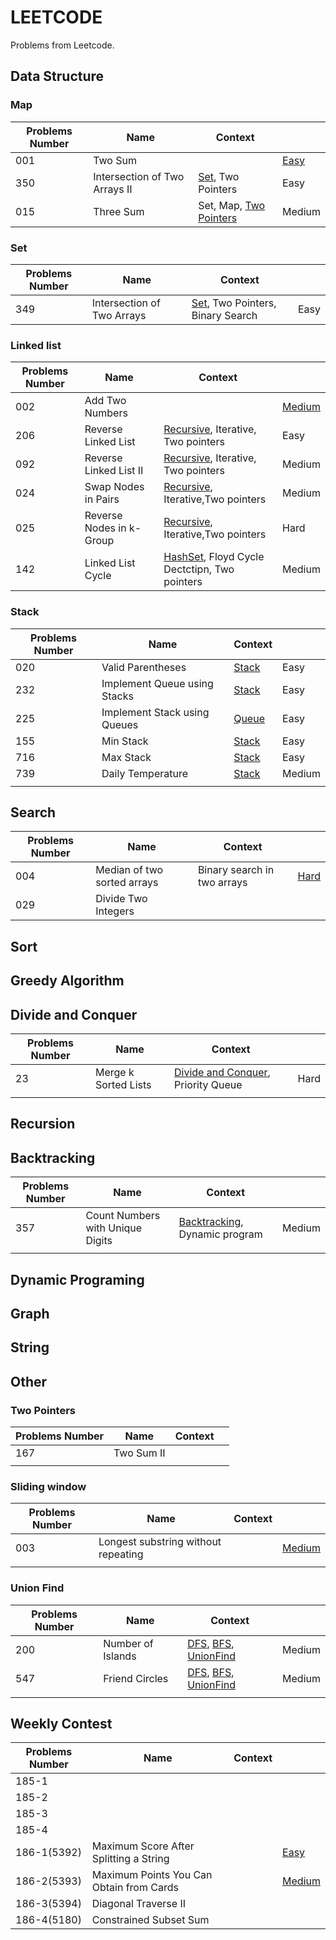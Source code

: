 # LEETCODE

Problems from Leetcode.

## Data Structure

### Map

| Problems Number| Name                       | Context                                     |         |
| ---------------| -------------------------- | ------------------------------------------- | ----------- |
| 001            | Two Sum                    |                                             | [Easy](https://github.com/OreoDu/LEETCODE/blob/master/Data%20Structure/lc_001.py)    |
| 350           | Intersection of Two Arrays Ⅱ | [Set](https://github.com/OreoDu/LEETCODE/blob/master/DataStructure/Map/lc350IntersectionOfArrays2.java), Two Pointers | Easy    |
| 015           | Three Sum                   |  Set, Map, [Two Pointers]()|  Medium |
### Set
| Problems Number| Name                       | Context                                     |         |
| ---------------| -------------------------- | ------------------------------------------- | ----------- |
| 349            | Intersection of Two Arrays | [Set](https://github.com/OreoDu/LEETCODE/blob/master/DataStructure/Set/lc349IntersectionOfArrays1.java), Two Pointers, Binary Search | Easy    |




### Linked list

| Problems Number| Name                       | Context                                     |         |
| ---------------| -------------------------- | ------------------------------------------- | ----------- |
| 002            | Add Two Numbers            | | [Medium](https://github.com/OreoDu/LEETCODE/blob/master/Data%20Structure/lc_002.py)    |
| 206  | Reverse Linked List  | [Recursive](https://github.com/OreoDu/LEETCODE/blob/master/DataStructure/LinkedList/lc206ReLList1.java), Iterative, Two pointers | Easy  |
| 092  | Reverse Linked List Ⅱ | [Recursive](https://github.com/OreoDu/LEETCODE/blob/master/DataStructure/LinkedList/lc92ReLList2.java), Iterative, Two pointers| Medium  |
| 024  | Swap Nodes in Pairs  | [Recursive](https://github.com/OreoDu/LEETCODE/blob/master/DataStructure/LinkedList/lc24SwapPairs.java), Iterative,Two pointers| Medium  |
| 025  | Reverse Nodes in k-Group  | [Recursive](https://github.com/OreoDu/LEETCODE/blob/master/DataStructure/LinkedList/lc25ReKGroup.java), Iterative,Two pointers| Hard  |
| 142  | Linked List Cycle  | [HashSet](https://github.com/OreoDu/LEETCODE/blob/master/DataStructure/LinkedList/lc142LListCycle.java), Floyd Cycle Dectctipn, Two pointers | Medium  |

### Stack
| Problems Number| Name                       | Context                                     |       |
| ---------------| -------------------------- | ------------------------------------------- | ----------- |
| 020  | Valid Parentheses  | [Stack](https://github.com/OreoDu/LEETCODE/blob/master/DataStructure/Stack/lc20ValidParentheses.java)       | Easy  |
| 232  | Implement Queue using Stacks  | [Stack](https://github.com/OreoDu/LEETCODE/blob/master/DataStructure/Stack/lc232ImQueuewithStacks.java)       | Easy  |
| 225  | Implement Stack using Queues  | [Queue](https://github.com/OreoDu/LEETCODE/blob/master/DataStructure/Stack/lc225ImStackwithQueue.java)       | Easy  |
| 155  | Min Stack  | [Stack](https://github.com/OreoDu/LEETCODE/blob/master/DataStructure/Stack/lc155MinStack.java)       | Easy  |
| 716  | Max Stack  | [Stack](https://github.com/OreoDu/LEETCODE/blob/master/DataStructure/Stack/lc716MaxStack.java)       | Easy  |
| 739  | Daily Temperature | [Stack]()  |       Medium          |
|     |                    |        |        |            



## Search

| Problems Number| Name                       | Context                                     |        |
| ---------------| -------------------------- | ------------------------------------------- | ----------- |
| 004            | Median of two sorted arrays| Binary search in two arrays  | [Hard](https://github.com/OreoDu/LEETCODE/blob/master/Search/lc_004.py)    |
| 029            | Divide Two Integers        |                              |                                |



## Sort

## Greedy Algorithm

## Divide and Conquer
| Problems Number| Name                       | Context                                     |      |
| ---------------| -------------------------- | ------------------------------------------- | ----------- |
| 23           | Merge k Sorted Lists |[Divide and Conquer](https://github.com/OreoDu/LEETCODE/blob/master/Divide%20and%20Conquer/lc23MergeKSortedLists.java), Priority Queue | Hard    |
|                |                            |                              |                   


## Recursion

## Backtracking


| Problems Number| Name                       | Context                                     |      |
| ---------------| -------------------------- | ------------------------------------------- | ----------- |
| 357           | Count Numbers with Unique Digits |[Backtracking](https://github.com/OreoDu/LEETCODE/blob/master/BackTracking/lc357CountNumbersWithUniqueDigits.java), Dynamic program | Medium    |
|                |                            |                              |                                     |



## Dynamic Programing

## Graph

## String

## Other

### Two Pointers

| Problems Number| Name                       | Context                                     |      |
| ---------------| -------------------------- | ------------------------------------------- | ----------- |
| 167            | Two Sum Ⅱ                 |                              |                                     |
|                |                            |                              |                                     |



### Sliding window

| Problems Number| Name                       | Context                                     |      |
| ---------------| -------------------------- | ------------------------------------------- | ----------- |
| 003           | Longest substring without repeating        |                              |   [Medium](https://github.com/OreoDu/LEETCODE/blob/master/Other/SlidingWindow/lc_003.py)                                  |
|               |                                            |                              |                                     |


### Union Find

| Problems Number| Name                       | Context                                     |       |
| ---------------| -------------------------- | ------------------------------------------- | ----------- |
| 200            | Number of Islands          |[DFS](https://github.com/OreoDu/LEETCODE/blob/master/Other/UnionFind/lc200dfs.java), [BFS](https://github.com/OreoDu/LEETCODE/blob/master/Other/UnionFind/lc200bfs.java), [UnionFind](https://github.com/OreoDu/LEETCODE/blob/master/Other/UnionFind/lc200UnionFind.java)   |   Medium |
| 547            | Friend Circles            | [DFS](https://github.com/OreoDu/LEETCODE/blob/master/Other/UnionFind/lc547dfs.java), [BFS](https://github.com/OreoDu/LEETCODE/blob/master/Other/UnionFind/lc547bfs.java), [UnionFind](https://github.com/OreoDu/LEETCODE/blob/master/Other/UnionFind/lc547UnionFind.java)   |  Medium |
|                |          |          |        |



## Weekly Contest

| Problems Number| Name                       | Context                                     |       |
| ---------------| -------------------------- | ------------------------------------------- | ----------- |
| 185-1          |                    |                              |                                     |
| 185-2          |                    |                              |                                     |
| 185-3          |                   |                              |                                     |
| 185-4             |                    |                              |                                     |
|   186-1(5392)     |   Maximum Score After Splitting a String   |                 | [Easy](https://github.com/OreoDu/LEETCODE/blob/master/WeeklyContest/186-1.py)   |
|   186-2(5393)     |   Maximum Points You Can Obtain from Cards     |             | [Medium](https://github.com/OreoDu/LEETCODE/blob/master/WeeklyContest/186-2.py) |
|   186-3(5394)     |   Diagonal Traverse II        |                              |                                     |
|   186-4(5180)     |   Constrained Subset Sum    |                              |                                     |



